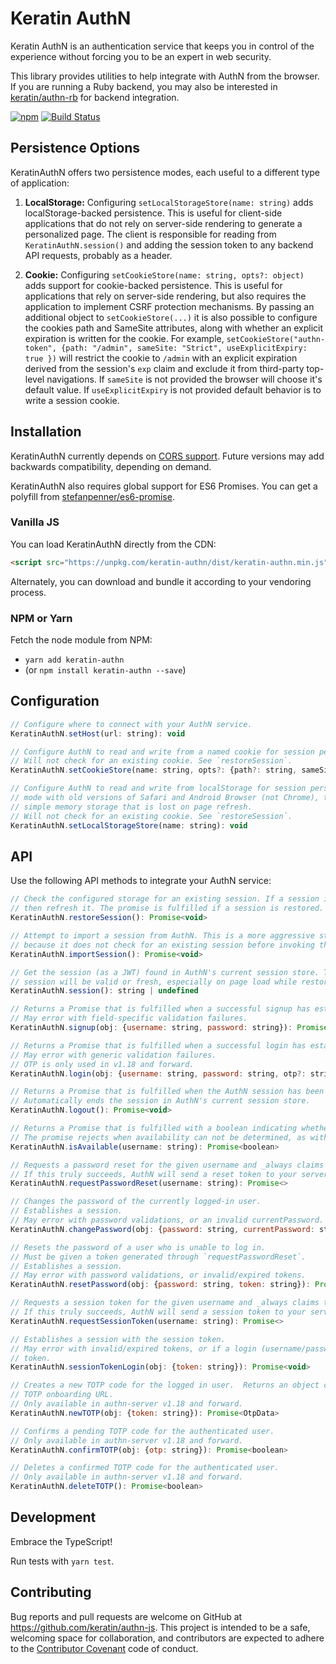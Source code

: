 # Keratin AuthN

Keratin AuthN is an authentication service that keeps you in control of the experience without forcing you to be an expert in web security.

This library provides utilities to help integrate with AuthN from the browser. If you are running a Ruby backend, you may also be interested in [keratin/authn-rb](https://github.com/keratin/authn-rb) for backend integration.

[![npm](https://img.shields.io/npm/v/keratin-authn.svg)](https://www.npmjs.com/package/keratin-authn) [![Build Status](https://travis-ci.org/keratin/authn-js.svg?branch=master)](https://travis-ci.org/keratin/authn-js)

## Persistence Options

KeratinAuthN offers two persistence modes, each useful to a different type of application:

1. **LocalStorage:** Configuring `setLocalStorageStore(name: string)` adds localStorage-backed persistence. This is useful for client-side applications that do not rely on server-side rendering to generate a personalized page. The client is responsible for reading from `KeratinAuthN.session()` and adding the session token to any backend API requests, probably as a header.


2. **Cookie:** Configuring `setCookieStore(name: string, opts?: object)` adds support for cookie-backed persistence. This is useful for applications that rely on server-side rendering, but also requires the application to implement CSRF protection mechanisms. By passing an additional object to `setCookieStore(...)` it is also possible to configure the cookies path and SameSite attributes, along with whether an explicit expiration is written for the cookie. For example, `setCookieStore("authn-token", {path: "/admin", sameSite: "Strict", useExplicitExpiry: true })` will restrict the cookie to `/admin` with an explicit expiration derived from the session's `exp` claim  and exclude it from third-party top-level navigations. If `sameSite` is not provided the browser will choose it's default value.  If `useExplicitExpiry` is not provided default behavior is to write a session cookie.

## Installation

KeratinAuthN currently depends on [CORS support](http://caniuse.com/#search=cors). Future versions may add backwards compatibility, depending on demand.

KeratinAuthN also requires global support for ES6 Promises. You can get a polyfill from [stefanpenner/es6-promise](https://github.com/stefanpenner/es6-promise).

### Vanilla JS

You can load KeratinAuthN directly from the CDN:

```html
<script src="https://unpkg.com/keratin-authn/dist/keratin-authn.min.js"></script>
```

Alternately, you can download and bundle it according to your vendoring process.

### NPM or Yarn

Fetch the node module from NPM:

* `yarn add keratin-authn`
* (or `npm install keratin-authn --save`)

## Configuration

```javascript
// Configure where to connect with your AuthN service.
KeratinAuthN.setHost(url: string): void
```

```javascript
// Configure AuthN to read and write from a named cookie for session persistence.
// Will not check for an existing cookie. See `restoreSession`.
KeratinAuthN.setCookieStore(name: string, opts?: {path?: string, sameSite?: 'Lax' | 'Strict' | 'None'}): void
```

```javascript
// Configure AuthN to read and write from localStorage for session persistence. In private browsing
// mode with old versions of Safari and Android Browser (not Chrome), this will fall back to a
// simple memory storage that is lost on page refresh.
// Will not check for an existing cookie. See `restoreSession`.
KeratinAuthN.setLocalStorageStore(name: string): void
```

## API

Use the following API methods to integrate your AuthN service:

```javascript
// Check the configured storage for an existing session. If a session is found but might be stale,
// then refresh it. The promise is fulfilled if a session is restored.
KeratinAuthN.restoreSession(): Promise<void>
```

```javascript
// Attempt to import a session from AuthN. This is a more aggressive strategy than restoreSession,
// because it does not check for an existing session before invoking the refresh API.
KeratinAuthN.importSession(): Promise<void>
```

```javascript
// Get the session (as a JWT) found in AuthN's current session store. There is no guarantee this
// session will be valid or fresh, especially on page load while restoreSession is working.
KeratinAuthN.session(): string | undefined
```

```javascript
// Returns a Promise that is fulfilled when a successful signup has established a session.
// May error with field-specific validation failures.
KeratinAuthN.signup(obj: {username: string, password: string}): Promise<void>
```

```javascript
// Returns a Promise that is fulfilled when a successful login has established a session.
// May error with generic validation failures.
// OTP is only used in v1.18 and forward.
KeratinAuthN.login(obj: {username: string, password: string, otp?: string}): Promise<void>
```

```javascript
// Returns a Promise that is fulfilled when the AuthN session has been terminated.
// Automatically ends the session in AuthN's current session store.
KeratinAuthN.logout(): Promise<void>
```

```javascript
// Returns a Promise that is fulfilled with a boolean indicating whether the username is available.
// The promise rejects when availability can not be determined, as with network errors.
KeratinAuthN.isAvailable(username: string): Promise<boolean>
```

```javascript
// Requests a password reset for the given username and _always claims to succeed_.
// If this truly succeeds, AuthN will send a reset token to your server for email delivery.
KeratinAuthN.requestPasswordReset(username: string): Promise<>
```

```javascript
// Changes the password of the currently logged-in user.
// Establishes a session.
// May error with password validations, or an invalid currentPassword.
KeratinAuthN.changePassword(obj: {password: string, currentPassword: string}): Promise<void>
```

```javascript
// Resets the password of a user who is unable to log in.
// Must be given a token generated through `requestPasswordReset`.
// Establishes a session.
// May error with password validations, or invalid/expired tokens.
KeratinAuthN.resetPassword(obj: {password: string, token: string}): Promise<void>
```

```javascript
// Requests a session token for the given username and _always claims to succeed_.
// If this truly succeeds, AuthN will send a session token to your server for email delivery.
KeratinAuthN.requestSessionToken(username: string): Promise<>
```

```javascript
// Establishes a session with the session token.
// May error with invalid/expired tokens, or if a login (username/password) is made after request the
// token.
KeratinAuthN.sessionTokenLogin(obj: {token: string}): Promise<void>
```

```javascript
// Creates a new TOTP code for the logged in user.  Returns an object containing the raw secret and 
// TOTP onboarding URL.
// Only available in authn-server v1.18 and forward.
KeratinAuthN.newTOTP(obj: {token: string}): Promise<OtpData>
```

```javascript
// Confirms a pending TOTP code for the authenticated user.
// Only available in authn-server v1.18 and forward.
KeratinAuthN.confirmTOTP(obj: {otp: string}): Promise<boolean>
```

```javascript
// Deletes a confirmed TOTP code for the authenticated user.
// Only available in authn-server v1.18 and forward.
KeratinAuthN.deleteTOTP(): Promise<boolean>
```

## Development

Embrace the TypeScript!

Run tests with `yarn test`.

## Contributing

Bug reports and pull requests are welcome on GitHub at https://github.com/keratin/authn-js. This project is intended to be a safe, welcoming space for collaboration, and contributors are expected to adhere to the [Contributor Covenant](http://contributor-covenant.org) code of conduct.
